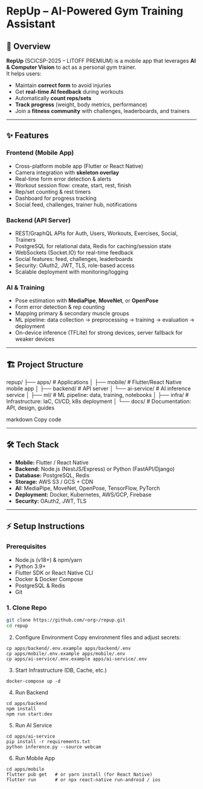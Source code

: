 # RepUp – AI-Powered Gym Training Assistant

## 📖 Overview
**RepUp** (SCICSP-2025 – LITOFF PREMIUM) is a mobile app that leverages **AI & Computer Vision** to act as a personal gym trainer.  
It helps users:
- Maintain **correct form** to avoid injuries
- Get **real-time AI feedback** during workouts
- Automatically **count reps/sets**
- **Track progress** (weight, body metrics, performance)
- Join a **fitness community** with challenges, leaderboards, and trainers

---

## ✨ Features

### Frontend (Mobile App)
- Cross-platform mobile app (Flutter or React Native)
- Camera integration with **skeleton overlay**
- Real-time form error detection & alerts
- Workout session flow: create, start, rest, finish
- Rep/set counting & rest timers
- Dashboard for progress tracking
- Social feed, challenges, trainer hub, notifications

### Backend (API Server)
- REST/GraphQL APIs for Auth, Users, Workouts, Exercises, Social, Trainers
- PostgreSQL for relational data, Redis for caching/session state
- WebSockets (Socket.IO) for real-time feedback
- Social features: feed, challenges, leaderboards
- Security: OAuth2, JWT, TLS, role-based access
- Scalable deployment with monitoring/logging

### AI & Training
- Pose estimation with **MediaPipe**, **MoveNet**, or **OpenPose**
- Form error detection & rep counting
- Mapping primary & secondary muscle groups
- ML pipeline: data collection → preprocessing → training → evaluation → deployment
- On-device inference (TFLite) for strong devices, server fallback for weaker devices

---

## 🏗 Project Structure
repup/
├── apps/ # Applications
│ ├── mobile/ # Flutter/React Native mobile app
│ ├── backend/ # API server
│ └── ai-service/ # AI inference service
│
├── ml/ # ML pipeline: data, training, notebooks
│
├── infra/ # Infrastructure: IaC, CI/CD, k8s deployment
│
└── docs/ # Documentation: API, design, guides

markdown
Copy code

---

## 🛠 Tech Stack
- **Mobile:** Flutter / React Native
- **Backend:** Node.js (NestJS/Express) or Python (FastAPI/Django)
- **Database:** PostgreSQL, Redis
- **Storage:** AWS S3 / GCS + CDN
- **AI:** MediaPipe, MoveNet, OpenPose, TensorFlow, PyTorch
- **Deployment:** Docker, Kubernetes, AWS/GCP, Firebase
- **Security:** OAuth2, JWT, TLS

---

## ⚡ Setup Instructions

### Prerequisites
- Node.js (v18+) & npm/yarn
- Python 3.9+
- Flutter SDK or React Native CLI
- Docker & Docker Compose
- PostgreSQL & Redis
- Git

### 1. Clone Repo
```bash
git clone https://github.com/<org>/repup.git
cd repup
```
2. Configure Environment
Copy environment files and adjust secrets:
```
cp apps/backend/.env.example apps/backend/.env
cp apps/mobile/.env.example apps/mobile/.env
cp apps/ai-service/.env.example apps/ai-service/.env
```
3. Start Infrastructure (DB, Cache, etc.)
```
docker-compose up -d
```
4. Run Backend
```
cd apps/backend
npm install
npm run start:dev
```
5. Run AI Service
```
cd apps/ai-service
pip install -r requirements.txt
python inference.py --source webcam
```
6. Run Mobile App
```
cd apps/mobile
flutter pub get   # or yarn install (for React Native)
flutter run       # or npx react-native run-android / ios
```
